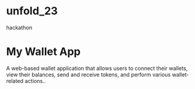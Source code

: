 # unfold_23
hackathon


# My Wallet App

A web-based wallet application that allows users to connect their wallets, view their balances, send and receive tokens, and perform various wallet-related actions..

